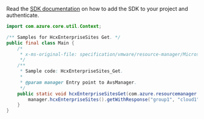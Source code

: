 Read the [SDK documentation](https://github.com/Azure/azure-sdk-for-java/blob/azure-resourcemanager-avs_1.0.0-beta.3/sdk/avs/azure-resourcemanager-avs/README.md) on how to add the SDK to your project and authenticate.

```java
import com.azure.core.util.Context;

/** Samples for HcxEnterpriseSites Get. */
public final class Main {
    /*
     * x-ms-original-file: specification/vmware/resource-manager/Microsoft.AVS/stable/2021-12-01/examples/HcxEnterpriseSites_Get.json
     */
    /**
     * Sample code: HcxEnterpriseSites_Get.
     *
     * @param manager Entry point to AvsManager.
     */
    public static void hcxEnterpriseSitesGet(com.azure.resourcemanager.avs.AvsManager manager) {
        manager.hcxEnterpriseSites().getWithResponse("group1", "cloud1", "site1", Context.NONE);
    }
}
```
